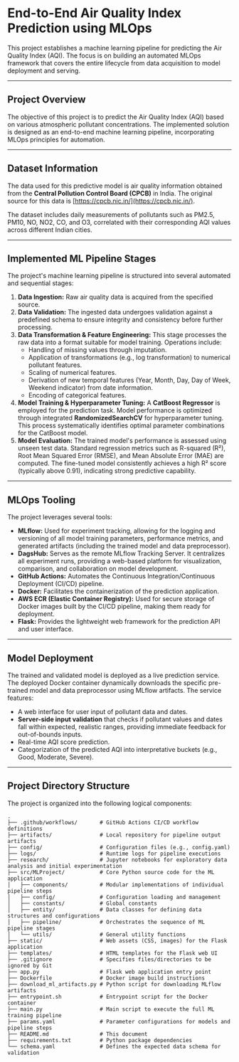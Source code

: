 # End-to-End Air Quality Index Prediction using MLOps

This project establishes a machine learning pipeline for predicting the Air Quality Index (AQI). The focus is on building an automated MLOps framework that covers the entire lifecycle from data acquisition to model deployment and serving.

---

## **Project Overview**

The objective of this project is to predict the Air Quality Index (AQI) based on various atmospheric pollutant concentrations. The implemented solution is designed as an end-to-end machine learning pipeline, incorporating MLOps principles for automation.

---

## **Dataset Information**

The data used for this predictive model is air quality information obtained from the **Central Pollution Control Board (CPCB)** in India. The original source for this data is [https://cpcb.nic.in/](https://cpcb.nic.in/).

The dataset includes daily measurements of pollutants such as PM2.5, PM10, NO, NO2, CO, and O3, correlated with their corresponding AQI values across different Indian cities.

---

## **Implemented ML Pipeline Stages**

The project's machine learning pipeline is structured into several automated and sequential stages:

1.  **Data Ingestion:** Raw air quality data is acquired from the specified source.
2.  **Data Validation:** The ingested data undergoes validation against a predefined schema to ensure integrity and consistency before further processing.
3.  **Data Transformation & Feature Engineering:** This stage processes the raw data into a format suitable for model training. Operations include:
    * Handling of missing values through imputation.
    * Application of transformations (e.g., log transformation) to numerical pollutant features.
    * Scaling of numerical features.
    * Derivation of new temporal features (Year, Month, Day, Day of Week, Weekend indicator) from date information.
    * Encoding of categorical features.
4.  **Model Training & Hyperparameter Tuning:** A **CatBoost Regressor** is employed for the prediction task. Model performance is optimized through integrated **RandomizedSearchCV** for hyperparameter tuning. This process systematically identifies optimal parameter combinations for the CatBoost model.
5.  **Model Evaluation:** The trained model's performance is assessed using unseen test data. Standard regression metrics such as R-squared (R²), Root Mean Squared Error (RMSE), and Mean Absolute Error (MAE) are computed. The fine-tuned model consistently achieves a high R² score (typically above 0.91), indicating strong predictive capability.

---

## **MLOps Tooling**

The project leverages several tools:

* **MLflow:** Used for experiment tracking, allowing for the logging and versioning of all model training parameters, performance metrics, and generated artifacts (including the trained model and data preprocessor).
* **DagsHub:** Serves as the remote MLflow Tracking Server. It centralizes all experiment runs, providing a web-based platform for visualization, comparison, and collaboration on model development.
* **GitHub Actions:** Automates the Continuous Integration/Continuous Deployment (CI/CD) pipeline. 
* **Docker:** Facilitates the containerization of the prediction application. 
* **AWS ECR (Elastic Container Registry):** Used for secure storage of Docker images built by the CI/CD pipeline, making them ready for deployment.
* **Flask:** Provides the lightweight web framework for the prediction API and user interface.

---

## **Model Deployment**

The trained and validated model is deployed as a live prediction service. The deployed Docker container dynamically downloads the specific pre-trained model and data preprocessor using MLflow artifacts. The service features:

* A web interface for user input of pollutant data and dates.
* **Server-side input validation** that checks if pollutant values and dates fall within expected, realistic ranges, providing immediate feedback for out-of-bounds inputs.
* Real-time AQI score prediction.
* Categorization of the predicted AQI into interpretative buckets (e.g., Good, Moderate, Severe).

---

## **Project Directory Structure**

The project is organized into the following logical components:

```
.
├── .github/workflows/       # GitHub Actions CI/CD workflow definitions
├── artifacts/               # Local repository for pipeline output artifacts
├── config/                  # Configuration files (e.g., config.yaml)
├── logs/                    # Runtime logs for pipeline executions
├── research/                # Jupyter notebooks for exploratory data analysis and initial experimentation
├── src/MLProject/           # Core Python source code for the ML application
│   ├── components/          # Modular implementations of individual pipeline steps
│   ├── config/              # Configuration loading and management
│   ├── constants/           # Global constants
│   ├── entity/              # Data classes for defining data structures and configurations
│   ├── pipeline/            # Orchestrates the sequence of ML pipeline stages
│   └── utils/               # General utility functions
├── static/                  # Web assets (CSS, images) for the Flask application
├── templates/               # HTML templates for the Flask web UI
├── .gitignore               # Specifies files/directories to be ignored by Git
├── app.py                   # Flask web application entry point
├── Dockerfile               # Docker image build instructions
├── download_ml_artifacts.py # Python script for downloading MLflow artifacts
├── entrypoint.sh            # Entrypoint script for the Docker container
├── main.py                  # Main script to execute the full ML training pipeline
├── params.yaml              # Parameter configurations for models and pipeline steps
├── README.md                # This document
├── requirements.txt         # Python package dependencies
└── schema.yaml              # Defines the expected data schema for validation
